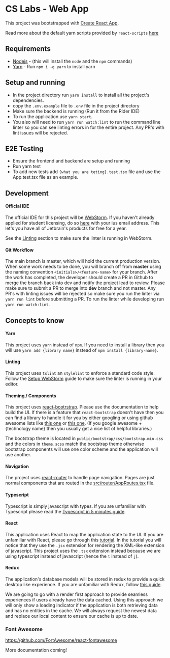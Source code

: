 # CS Labs - Web App

This project was bootstrapped with [Create React App](https://github.com/facebook/create-react-app).

Read more about the default yarn scripts provided by `react-scripts` [here](docs/available-scripts.md)

## Requirements

* [Nodejs](https://nodejs.org/en/download/) - (this will install the `node` and the `npm` commands)
* [Yarn](https://yarnpkg.com/en/) - Run `npm i -g yarn` to install yarn

## Setup and running

* In the project directory run `yarn install` to install all the project's dependencies.
* copy the `.env.example` file to `.env` file in the project directory
* Make sure the backend is running (Run it from the Rider IDE)
* To run the application use `yarn start`. 
* You also will need to run `yarn run watch:lint` to run the 
command line linter so you can see linting errors in for the entire project. Any PR's with lint issues
will be rejected.

## E2E Testing

* Ensure the frontend and backend are setup and running
* Run yarn test
* To add new tests add `{what you are teting}.test.tsx` file and use the App.test.tsx file as an example.

## Development

#### Official IDE

The official IDE for this project will be [WebStorm](https://www.jetbrains.com/webstorm/). If you haven't already 
applied for student licensing, do so [here](https://www.jetbrains.com/student/) with your ius email address. 
This let's you have all of Jetbrain's products for free for a year. 

See the [Linting](#linting) section to make sure the linter is running in WebStorm.


#### Git Workflow

The main branch is master, which will hold the current production version.
When some work needs to be done, you will branch off from **master** using the 
naming convention `<initials>/<feature-name>` for your branch.
After the work has completed, the developer should create a PR in Github to merge the branch back into dev and notify the project lead
to review. Please make sure to submit a PR to merge into **dev** branch and not master. Any PR's with linting issues will be rejected so
make sure you run the linter via `yarn run lint` before submitting a PR. 
To run the linter while developing run `yarn run watch:lint`.



## Concepts to know

#### Yarn

This project uses `yarn` instead of `npm`. If you need to install a library then you will use `yarn add {library name}`
instead of `npm install {library-name}`. 

#### Linting

This project uses `tslint` an `stylelint` to enforce a standard code style. Follow the [Setup WebStorm](docs/setup-webstorm.md)
guide to make sure the linter is running in your editor.

#### Theming / Components

This project uses [react-bootrstrap](https://react-bootstrap.github.io/components/alerts). Please use the documentation
to help build the UI. If there is a feature that `react-bootstrap` doesn't have then you can find a library to handle it 
for you by either googling or using github awesome lists like [this one](https://github.com/brillout/awesome-react-components)
or [this one](https://github.com/enaqx/awesome-react). (If you google awesome + {technology name} then you usually get a nice
list of helpful libraries.)

The bootstrap theme is located in `public/bootstrap/css/bootstrap.min.css` and the colors in `theme.scss` match the 
bootstrap theme otherwise bootstrap components will use one color scheme and the application will use another.

#### Navigation

The project uses [react-router](https://reacttraining.com/react-router/) to handle page navigation.
Pages are just normal components that are routed in the [src/router/AppRoutes.tsx](src/router/AppRoutes.tsx) file.

#### Typescript

Typescript is simply javascript with types. If you are unfamiliar with Typescript please read the 
[Typescript in 5 minutes guide](https://www.typescriptlang.org/docs/handbook/typescript-in-5-minutes.html).

#### React

This application uses React to map the application state to the UI. If you are unfamiliar with React, please
go through this [tutorial](https://reactjs.org/tutorial/tutorial.html). In the tutorial you will notice that they use
the `.jsx` extension for rendering the XML-like extension of javascript. This project uses the `.tsx` extension
instead because we are using typescript instead of javascript (hence the `t` instead of `j`).

#### Redux

The application's database models will be stored in redux to provide a quick desktop like experience. 
If you are unfamiliar with Redux, follow [this guide](https://redux.js.org/basics/basic-tutorial).

We are going to go with a render first approach to provide seamless experiences if users already have the data cached.
Using this approach we will only show a loading indicator if the application is both retrieving data and has no entities
in the cache. We will always request the newest data and replace our local content to ensure our cache is up to date.

### Font Awesome

https://github.com/FortAwesome/react-fontawesome


More documentation coming!
